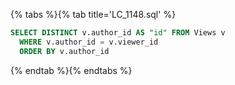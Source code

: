 {% tabs %}{% tab title='LC_1148.sql' %}

```sql
SELECT DISTINCT v.author_id AS "id" FROM Views v
  WHERE v.author_id = v.viewer_id
  ORDER BY v.author_id
```

{% endtab %}{% endtabs %}
